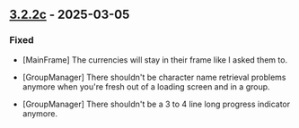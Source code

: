 ## [3.2.2c](https://github.com/NintendoLink07/MythicIOGrabber/releases/tag/3.2.2c) - 2025-03-05

### Fixed

- [MainFrame] The currencies will stay in their frame like I asked them to.

- [GroupManager] There shouldn't be character name retrieval problems anymore when you're fresh out of a loading screen and in a group.

- [GroupManager] There shouldn't be a 3 to 4 line long progress indicator anymore.